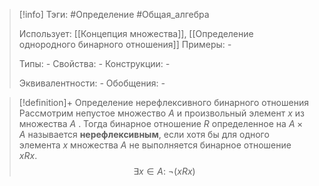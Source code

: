 > [!info]
> Тэги: #Определение #Общая_алгебра 
> 
> Использует: [[Концепция множества]], [[Определение однородного бинарного отношения]]
> Примеры: *-*
> 
> Типы: *-*
> Свойства: *-*
> Конструкции: *-*
> 
> Эквивалентности: *-*
> Обобщения: *-*

> [!definition]+ Определение нерефлексивного бинарного отношения
> Рассмотрим непустое множество $A$ и произвольный элемент $x$ из множества $A$ . Тогда бинарное отношение $R$ определенное на $A \times A$ называется **нерефлексивным**, если хотя бы для одного элемента $x$ множества $A$ не выполняется бинарное отношение $xRx$.
> $$\exists x \in A: \ \neg(xRx)$$